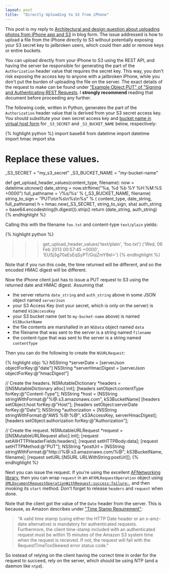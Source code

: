 ```yaml
---
layout: post
title:  "Directly Uploading to S3 from iPhone"
---
```


This post is my reply to [Architectural and design question about uploading photos from iPhone app and S3](http://stackoverflow.com/questions/4481311/architectural-and-design-question-about-uploading-photos-from-iphone-app-and-s3) in blog form. The issue addressed is how to upload a file from the iPhone directly to S3 without potentially exposing your S3 secret key to jailbroken users, which could then add or remove keys or entire buckets.

You can upload directly from your iPhone to S3 using the REST API, and having the server be responsible for generating the part of the `Authorization` header value that requires the secret key. This way, you don't risk exposing the access key to anyone with a jailbroken iPhone, while you don't put the burden of uploading the file on the server. The exact details of the request to make can be found under ["Example Object PUT" of "Signing and Authenticating REST Requests](http://docs.aws.amazon.com/AmazonS3/latest/dev/RESTAuthentication.html). I **strongly recommend** reading that document before proceeding any further.

The following code, written in Python, generates the part of the `Authorization` header value that is derived from your S3 secret access key. You should substitute your own secret access key and [bucket name in virtual host form](http://docs.aws.amazon.com/AmazonS3/latest/dev/VirtualHosting.html) for `_S3_SECRET` and `_S3_BUCKET_NAME` below, respectively:

{% highlight python %}
import base64
from datetime import datetime
import hmac
import sha

# Replace these values.
_S3_SECRET = "my_s3_secret"
_S3_BUCKET_NAME = "my-bucket-name"

def get_upload_header_values(content_type, filename): 
	now = datetime.utcnow()
	date_string = now.strftime("%a, %d %b %Y %H:%M:%S +0000")
	full_pathname = '/%s/%s' % (_S3_BUCKET_NAME, filename)
	string_to_sign = "PUT\n\n%s\n%s\n%s" % (
			content_type, date_string, full_pathname)
	h = hmac.new(_S3_SECRET, string_to_sign, sha)
	auth_string = base64.encodestring(h.digest()).strip()
	return (date_string, auth_string)
{% endhighlight %}

Calling this with the filename `foo.txt` and content-type `text/plain` yields:

{% highlight python %}
>>> get_upload_header_values('text/plain', 'foo.txt')
('Wed, 06 Feb 2013 00:57:45 +0000', 'EUSj3g70aEsEqSyPT/GojZmY8eI=')
{% endhighlight %}

Note that if you run this code, the time returned will be different, and so the encoded HMAC digest will be different.

Now the iPhone client just has to issue a PUT request to S3 using the returned date and HMAC digest. Assuming that

* the server returns `date_string` and `auth_string` above in some JSON object named `serverJson`
* your S3 Access Key (not your secret, which is only on the server) is named `kS3AccessKey`
* your S3 bucket name (set to `my-bucket-name` above) is named `kS3BucketName`
* the file contents are marshalled in an `NSData` object named `data`
* the filename that was sent to the server is a string named `filename`
* the content-type that was sent to the server is a string named `contentType`

Then you can do the following to create the `NSURLRequest`:

{% highlight objc %}
NSString *serverDate = [serverJson objectForKey:@"date"]
NSString *serverHmacDigest = [serverJson objectForKey:@"hmacDigest"]

// Create the headers.
NSMutableDictionary *headers = [[NSMutableDictionary alloc] init];
[headers setObject:contentType forKey:@"Content-Type"];
NSString *host = [NSString stringWithFormat:@"%@.s3.amazonaws.com",
                  kS3BucketName]
[headers setObject:host forKey:@"Host"];
[headers setObject:serverDate forKey:@"Date"];
NSString *authorization = [NSString stringWithFormat:@"AWS %@:%@",
                           kS3AccessKey,
                           serverHmacDigest];
[headers setObject:authorization forKey:@"Authorization"];

// Create the request.
NSMutableURLRequest *request = [[NSMutableURLRequest alloc] init];
[request setAllHTTPHeaderFields:headers];
[request setHTTPBody:data];
[request setHTTPMethod:@"PUT"];
NSString *postUrl = [NSString stringWithFormat:@"http://%@.s3.amazonaws.com/%@",
                     kS3BucketName,
                     filename];
[request setURL:[NSURL URLWithString:postUrl]];
{% endhighlight %}

Next you can issue the request. If you're using the excellent [AFNetworking library](http://afnetworking.com/), then you can wrap `request` in an `AFXMLRequestOperation` object using [`XMLDocumentRequestOperationWithRequest:success:failure:`](http://afnetworking.github.com/AFNetworking/Classes/AFXMLRequestOperation.html#//api/name/XMLDocumentRequestOperationWithRequest:success:failure:), and then invoking its `start` method. Don't forget to release `headers` and `request` when done.

Note that the client got the value of the `Date` header from the server. This is because, as Amazon describes under ["Time Stamp Requirement"](http://docs.aws.amazon.com/AmazonS3/latest/dev/RESTAuthentication.html):

> "A valid time stamp (using either the HTTP Date header or an x-amz-date alternative) is mandatory for authenticated requests. Furthermore, the client time-stamp included with an authenticated request must be within 15 minutes of the Amazon S3 system time when the request is received. If not, the request will fail with the RequestTimeTooSkewed error status code."

So instead of relying on the client having the correct time in order for the request to succeed, rely on the server, which should be using NTP (and a daemon like `ntpd`).

